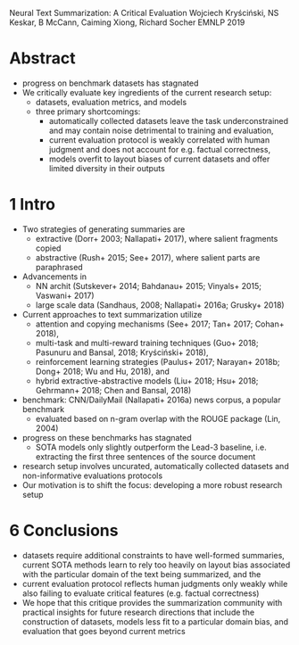 Neural Text Summarization: A Critical Evaluation
Wojciech Kryściński, NS Keskar, B McCann, Caiming Xiong, Richard Socher
EMNLP 2019

# Abstract

* progress on benchmark datasets has stagnated
* We critically evaluate key ingredients of the current research setup:
  * datasets, evaluation metrics, and models
  * three primary shortcomings:
    * automatically collected datasets leave the task underconstrained and
      may contain noise detrimental to training and evaluation,
    * current evaluation protocol is weakly correlated with human judgment and
      does not account for e.g. factual correctness,
    * models overfit to layout biases of current datasets and offer
      limited diversity in their outputs

# 1 Intro

* Two strategies of generating summaries are
  * extractive (Dorr+ 2003; Nallapati+ 2017), where salient fragments copied
  * abstractive (Rush+ 2015; See+ 2017), where salient parts are paraphrased
* Advancements in
  * NN archit (Sutskever+ 2014; Bahdanau+ 2015; Vinyals+ 2015; Vaswani+ 2017)
  * large scale data (Sandhaus, 2008; Nallapati+ 2016a; Grusky+ 2018)
* Current approaches to text summarization utilize
  * attention and copying mechanisms (See+ 2017; Tan+ 2017; Cohan+ 2018),
  * multi-task and multi-reward training techniques
    (Guo+ 2018; Pasunuru and Bansal, 2018; Kryściński+ 2018),
  * reinforcement learning strategies
    (Paulus+ 2017; Narayan+ 2018b; Dong+ 2018; Wu and Hu, 2018), and
  * hybrid extractive-abstractive models
    (Liu+ 2018; Hsu+ 2018; Gehrmann+ 2018; Chen and Bansal, 2018)
* benchmark: CNN/DailyMail (Nallapati+ 2016a) news corpus, a popular benchmark
  * evaluated based on n-gram overlap with the ROUGE package (Lin, 2004)
* progress on these benchmarks has stagnated
  * SOTA models only slightly outperform the Lead-3 baseline,
    i.e. extracting the first three sentences of the source document
* research setup involves uncurated, automatically collected datasets and
  non-informative evaluations protocols
* Our motivation is to shift the focus: developing a more robust research setup

# 6 Conclusions

* datasets require additional constraints to have well-formed summaries,
  current SOTA methods learn to rely too heavily on layout bias associated with
  the particular domain of the text being summarized, and the
* current evaluation protocol
  reflects human judgments only weakly while also
  failing to evaluate critical features (e.g. factual correctness)
* We hope that this critique provides the summarization community with
  practical insights for future research directions that include the
  construction of datasets, models less fit to a particular domain bias, and
  evaluation that goes beyond current metrics
